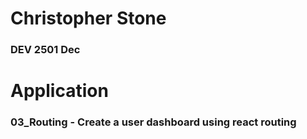# Christopher Stone
### DEV 2501 Dec

# Application
### 03_Routing - Create a user dashboard using react routing